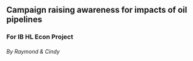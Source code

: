 ## Campaign raising awareness for impacts of oil pipelines
### For IB HL Econ Project
###### By Raymond & Cindy
